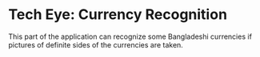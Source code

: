 # Tech Eye: Currency Recognition

This part of the application can recognize some Bangladeshi currencies if pictures of definite sides of the currencies are taken. 
